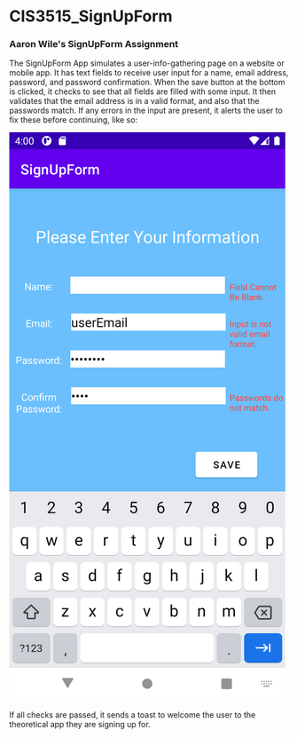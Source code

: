 # CIS3515_SignUpForm

<h3>Aaron Wile's SignUpForm Assignment</h3>

The SignUpForm App simulates a user-info-gathering page on a website or
mobile app. It has text fields to receive user input for a name, email address,
password, and password confirmation. When the save button at the bottom is clicked,
it checks to see that all fields are filled with some input. It then validates that
the email address is in a valid format, and also that the passwords match. If any errors
in the input are present, it alerts the user to fix these before continuing, like so:

![Error Examples](SignUpForm%20Screenshot.png)

If all checks are passed, it sends a toast to welcome the user to the theoretical app
they are signing up for.
